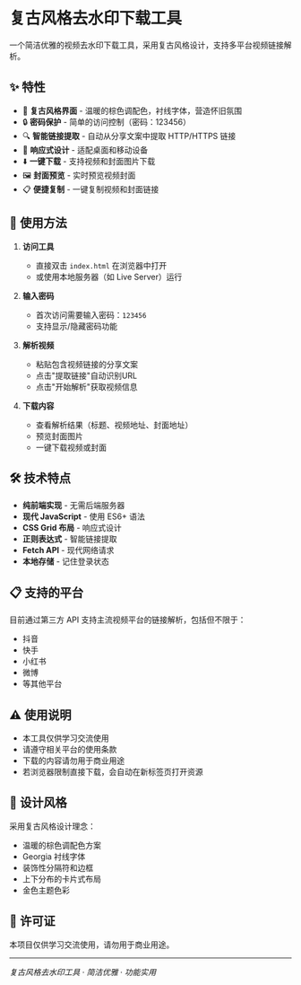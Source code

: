 # 复古风格去水印下载工具

一个简洁优雅的视频去水印下载工具，采用复古风格设计，支持多平台视频链接解析。

## ✨ 特性

- 🎨 **复古风格界面** - 温暖的棕色调配色，衬线字体，营造怀旧氛围
- 🔒 **密码保护** - 简单的访问控制（密码：123456）
- 🔍 **智能链接提取** - 自动从分享文案中提取 HTTP/HTTPS 链接
- 📱 **响应式设计** - 适配桌面和移动设备
- ⬇️ **一键下载** - 支持视频和封面图片下载
- 🖼️ **封面预览** - 实时预览视频封面
- 📋 **便捷复制** - 一键复制视频和封面链接

## 🚀 使用方法

1. **访问工具**
   - 直接双击 `index.html` 在浏览器中打开
   - 或使用本地服务器（如 Live Server）运行

2. **输入密码**
   - 首次访问需要输入密码：`123456`
   - 支持显示/隐藏密码功能

3. **解析视频**
   - 粘贴包含视频链接的分享文案
   - 点击"提取链接"自动识别URL
   - 点击"开始解析"获取视频信息

4. **下载内容**
   - 查看解析结果（标题、视频地址、封面地址）
   - 预览封面图片
   - 一键下载视频或封面

## 🛠️ 技术特点

- **纯前端实现** - 无需后端服务器
- **现代 JavaScript** - 使用 ES6+ 语法
- **CSS Grid 布局** - 响应式设计
- **正则表达式** - 智能链接提取
- **Fetch API** - 现代网络请求
- **本地存储** - 记住登录状态

## 📋 支持的平台

目前通过第三方 API 支持主流视频平台的链接解析，包括但不限于：
- 抖音
- 快手
- 小红书
- 微博
- 等其他平台

## ⚠️ 使用说明

- 本工具仅供学习交流使用
- 请遵守相关平台的使用条款
- 下载的内容请勿用于商业用途
- 若浏览器限制直接下载，会自动在新标签页打开资源

## 🎨 设计风格

采用复古风格设计理念：
- 温暖的棕色调配色方案
- Georgia 衬线字体
- 装饰性分隔符和边框
- 上下分布的卡片式布局
- 金色主题色彩

## 📄 许可证

本项目仅供学习交流使用，请勿用于商业用途。

---

*复古风格去水印工具 · 简洁优雅 · 功能实用*
